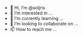 - 👋 Hi, I’m @soljris
- 👀 I’m interested in ...
- 🌱 I’m currently learning ...
- 💞️ I’m looking to collaborate on ...
- 📫 How to reach me ...

<!---
soljris/soljris is a ✨ special ✨ repository because its `README.md` (this file) appears on your GitHub profile.
You can click the Preview link to take a look at your changes.
--->
